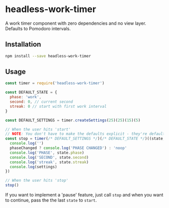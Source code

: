 # headless-work-timer
A work timer component with zero dependencies and no view layer.
Defaults to Pomodoro intervals.

## Installation
```sh
npm install --save headless-work-timer
```

## Usage
```js
const timer = require('headless-work-timer')

const DEFAULT_STATE = {
  phase: 'work',
  second: 0, // current second
  streak: 0 // start with first work interval
}

const DEFAULT_SETTINGS = timer.createSettings(25)(25)(15)(5)

// When the user hits 'start'
// NOTE: You don't have to make the defaults explicit - they're defaults
const stop = timer(/* DEFAULT_SETTINGS */)(/* DEFAULT_STATE */)((state, phaseChanged, settings) => {
  console.log('')
  phaseChanged ? console.log('PHASE CHANGED') : 'noop'
  console.log('PHASE', state.phase)
  console.log('SECOND', state.second)
  console.log('streak', state.streak)
  console.log(settings)
})

// When the user hits 'stop'
stop()

```

If you want to implement a 'pause' feature, just call `stop` and when you want to continue, pass the the last `state` to `start`.
